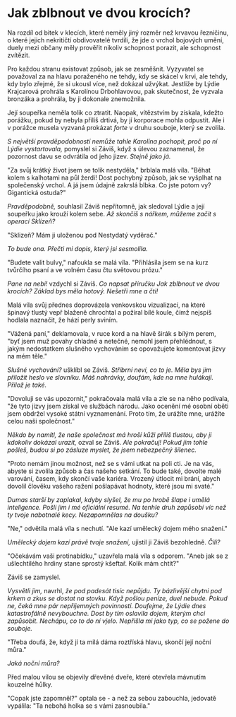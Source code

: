 # Jak zblbnout ve dvou krocích?

Na rozdíl od bitek v klecích, které neměly jiný rozměr než krvavou řezničinu, o které jejich nekritičtí obdivovatelé tvrdili, že jde o vrchol bojových umění, duely mezi občany měly prověřit nikoliv schopnost porazit, ale schopnost zvítězit.

Pro každou stranu existovat způsob, jak se zesměšnit. Vyzyvatel se považoval za na hlavu poraženého ne tehdy, kdy se skácel v krvi, ale tehdy, kdy bylo zřejmé, že si ukousl více, než dokázal užvýkat. Jestliže by Lýdie Krajcarová prohrála s Karolínou Drbohlavovou, pak skutečnost, že vyzvala bronzáka a prohrála, by ji dokonale znemožnila.

Její soupeřka neměla tolik co ztratit. Naopak, vítězstvím by získala, kdežto porážku, pokud by nebyla příliš drtivá, by jí korporace mohla odpustit. Ale i v porážce musela vyzvaná prokázat *forte* v druhu souboje, který se zvolila.

*S největší pravděpodobností nemůže tahle Karolína pochopit, proč po ní Lýdie vystartovala,* pomyslel si Záviš, když s úlevou zaznamenal, že pozornost davu se odvrátila od jeho jizev. *Stejně jako já.*

"Za svůj krátký život jsem se tolik nestyděla," brblala malá víla. "Běhat kolem s kalhotami na půl žerdi! Dost pochybný způsob, jak se vyšplhat na společenský vrchol. A já jsem údajně zakrslá blbka. Co jste potom vy? Gigantická ostuda?"

*Pravděpodobně,* souhlasil Záviš nepřítomně, jak sledoval Lýdie a její soupeřku jako krouží kolem sebe. *Až skončíš s nářkem, můžeme začít s operací Sklizeň?*

"Sklizeň? Mám ji uloženou pod Nestydatý vyděrač."

*To bude ona. Přečti mi dopis, který jsi sesmolila.*

"Budete valit bulvy," nafoukla se malá víla. "Přihlásila jsem se na kurz tvůrčího psaní a ve volném času čtu světovou prózu."

*Pane na nebi!* vzdychl si Záviš. *Co napsat příručku Jak zblbnout ve dvou krocích? Základ bys měla hotový. Nešetři mne a čti!*

Malá víla svůj přednes doprovázela venkovskou vizualizací, na které špinavý tlustý vepř blaženě chrochtal a požíral bílé koule, čímž nejspíš hodlala naznačit, že hází perly sviním.

"Vážená paní," deklamovala, v ruce kord a na hlavě širák s bílým perem, "byť jsem muž povahy chladné a netečné, nemohl jsem přehlédnout, s jakým nedostatkem slušného vychováním se opovažujete komentovat jizvy na mém těle."

*Slušné vychování?* ušklíbl se Záviš. *Stříbrní neví, co to je. Měla bys jim přiložit heslo ve slovníku. Máš nahrávky, doufám, kde na mne hulákají. Přilož je také.*

"Dovoluji se vás upozornit," pokračovala malá víla a zle se na něho podívala, "že tyto jizvy jsem získal ve službách národu. Jako ocenění mé osobní oběti jsem obdržel vysoké státní vyznamenání. Proto tím, že urážíte mne, urážíte celou naši společnost."

*Někdo by namítl, že naše společnost má hroší kůži příliš tlustou, aby ji kdokoliv dokázal urazit,* ozval se Záviš. *Ale pokračuj! Pokud jim tohle pošleš, budou si po zásluze myslet, že jsem nebezpečný šílenec.*

"Proto nemám jinou možnost, než se s vámi utkat na poli cti. Je na vás, abyste si zvolila způsob a čas našeho setkání. To bude také, dovolte malé varování, časem, kdy skončí vaše kariéra. Vrozený útlocit mi brání, abych dovolil člověku vašeho ražení pošlapávat hodnoty, které jsou mi svaté."

*Dumas starší by zaplakal, kdyby slyšel, že mu po hrobě šlape i umělá inteligence. Pošli jim i mé oficiální resumé. Na tenhle druh zapůsobí víc než ty tvoje nabotnalé kecy. Nezapomnělas na doušku?*

"Ne," odvětila malá víla s nechutí. "Ale kazí umělecký dojem mého snažení."

*Umělecký dojem kazí právě tvoje snažení,* ujistil ji Záviš bezohledně. *Čili?*

"Očekávám vaši protinabídku," uzavřela malá víla s odporem. "Aneb jak se z ušlechtilého hrdiny stane sprostý kšeftař. Kolik mám chtít?"

Záviš se zamyslel.

*Vysvětli jim,* navrhl, *že pod padesát tisíc nepůjdu. Ty bázlivější chytni pod krkem a zkus se dostat na stovku. Když pošlou peníze, duel nebude. Pokud ne, čeká mne pár nepříjemných povinností. Doufejme, že Lýdie dnes katastrofálně nevybouchne. Dost by tím oslavila dojem, kterým chci zapůsobit. Nechápu, co to do ní vjelo. Nepřišla mi jako typ, co se požene do souboje.*

"Třeba doufá, že, když jí ta milá dáma roztříská hlavu, skončí její noční můra."

*Jaká noční můra?*

Před malou vílou se objevily dřevěné dveře, které otevřela mávnutím kouzelné hůlky.

"Copak jste zapomněl?" optala se - a než za sebou zabouchla, jedovatě vypálila: "Ta nebohá holka se s vámi zasnoubila." 